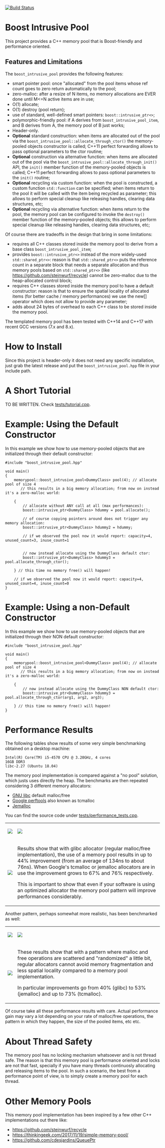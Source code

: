 [![Build Status](https://travis-ci.com/f18m/boost-intrusive-pool.svg?branch=master)](https://travis-ci.com/f18m/boost-intrusive-pool)

# Boost Intrusive Pool
This project provides a C++ memory pool that is Boost-friendly and performance oriented.

## Features and Limitations
The `boost_intrusive_pool` provides the following features:
 - smart pointer pool: once "allocated" from the pool items whose ref count goes to zero return
   automatically to the pool;
 - zero-malloc: after a resize of N items, no memory allocations are EVER done until M<=N active
   items are in use;
 - O(1) allocate;
 - O(1) destroy (pool return);
 - use of standard, well-defined smart pointers: `boost::intrusive_ptr<>`;
 - polymorphic-friendly pool: if A derives from `boost_intrusive_pool_item`, and B derives from A, the
   memory pool of B just works;
 - Header-only.
 - **Optional** standard construction: when items are allocated out of the pool via the 
   `boost_intrusive_pool::allocate_through_ctor()` the memory-pooled objects constructor is called; 
   C++11 perfect forwarding allows to pass optional parameters to the ctor routine;
 - **Optional** construction via alternative function: when items are allocated out of the pool via the 
   `boost_intrusive_pool::allocate_through_init()` API, the `init()` member function of the memory-pooled objects 
   is called; C++11 perfect forwarding allows to pass optional parameters to the `init()` routine;
 - **Optional** recycling via custom function: when the pool is constructed, a custom function `std::function` can be
   specified; when items return to the pool it will be called with the item being recycled as parameter; this allows
   to perform special cleanup like releasing handles, clearing data structures, etc;
 - **Optional** recycling via alternative function: when items return to the pool, the memory pool can be configured
   to invoke the `destroy()` member function of the memory-pooled objects; this allows
   to perform special cleanup like releasing handles, clearing data structures, etc;

Of course there are tradeoffs in the design that bring in some limitations:
 - requires all C++ classes stored inside the memory pool to derive from a base class `boost_intrusive_pool_item`;
 - provides `boost::intrusive_ptr<>` instead of the more widely-used `std::shared_ptr<>`:
   reason is that `std::shared_ptr<>` puts the reference count in a separate block that needs a separate allocation
   and thus memory pools based on `std::shared_ptr<>` (like https://github.com/steinwurf/recycle) cannot be
   zero-malloc due to the heap-allocated control block;
 - requires C++ classes stored inside the memory pool to have a default constructor: reason is that to ensure
   the spatial locality of allocated items (for better cache / memory performances) we use the new[] operator 
   which does not allow to provide any parameter;
 - adds about 24 bytes of overhead to each C++ class to be stored inside the memory pool.
 
The templated memory pool has been tested with C++14 and C++17 with recent GCC versions (7.x and 8.x).


# How to Install

Since this project is header-only it does not need any specific installation, just grab the latest release and put the
`boost_intrusive_pool.hpp` file in your include path.



# A Short Tutorial

TO BE WRITTEN.
Check [tests/tutorial.cpp](tests/tutorial.cpp).


# Example: Using the Default Constructor

In this example we show how to use memory-pooled objects that are initialized through their default constructor:

```
#include "boost_intrusive_pool.hpp"

void main()
{
	memorypool::boost_intrusive_pool<DummyClass> pool(4); // allocate pool of size 4
	   // this results in a big memory allocation; from now on instead it's a zero-malloc world:
	
	{
	    // allocate without ANY call at all (max performances):
	    boost::intrusive_ptr<DummyClass> hdummy = pool.allocate();
	
	    // of course copying pointers around does not trigger any memory allocation:
	    boost::intrusive_ptr<DummyClass> hdummy2 = hdummy;
	
	    // if we observed the pool now it would report: capacity=4, unused_count=3, inuse_count=1
	    
	    
	    // now instead allocate using the DummyClass default ctor:
	    boost::intrusive_ptr<DummyClass> hdummy3 = pool.allocate_through_ctor();
	    
	} // this time no memory free() will happen!

	// if we observed the pool now it would report: capacity=4, unused_count=4, inuse_count=0
}

```


# Example: Using a non-Default Constructor

In this example we show how to use memory-pooled objects that are initialized through their NON default constructor:

```
#include "boost_intrusive_pool.hpp"

void main()
{
	memorypool::boost_intrusive_pool<DummyClass> pool(4); // allocate pool of size 4
	   // this results in a big memory allocation; from now on instead it's a zero-malloc world:
	
	{
	    // now instead allocate using the DummyClass NON default ctor:
	    boost::intrusive_ptr<DummyClass> hdummy3 = pool.allocate_through_ctor(arg1, arg2, arg3);
	    
	} // this time no memory free() will happen!
}
```

# Performance Results

The following tables show results of some very simple benchmarking obtained on a desktop machine:

```
Intel(R) Core(TM) i5-4570 CPU @ 3.20GHz, 4 cores
16GB DDR3
libc-2.27 (Ubuntu 18.04)
```

The memory pool implementation is compared against a "no pool" solution, which justs uses directly the heap.
The benchmarks are then repeated considering 3 different memory allocators:
 - [GNU libc](https://www.gnu.org/software/libc/) default malloc/free
 - [Google perftools](https://github.com/gperftools/gperftools) also known as tcmalloc
 - [Jemalloc](http://jemalloc.net/)

You can find the source code under [tests/performance_tests.cpp](tests/performance_tests.cpp).

<table cellpadding="5" width="100%">
<tbody>
<tr>
<td>

![](tests/results/pattern_1_noallocators.png)

</td>
<td>

![](tests/results/pattern_1_tcmalloc.png)

</td>
</tr>
<tr>
<td>

![](tests/results/pattern_1_jemalloc.png)


</td>
<td>

Results show that with glibc allocator (regular malloc/free implementation), the use of a memory
pool results in up to 44% improvement (from an average of 134ns to about 76ns).
When Google's tcmalloc or jemalloc allocators are in use the improvement grows to 67% and 76% respectively.

This is important to show that even if your software is using an optimized allocator the memory pool
pattern will improve performances considerably.

</td>
</tr>

</tbody>
</table>

Another pattern, perhaps somewhat more realistic, has been benchmarked as well:

<table cellpadding="5" width="100%">
<tbody>
<tr>
<td>

![](tests/results/pattern_2_noallocators.png)

</td>
<td>

![](tests/results/pattern_2_tcmalloc.png)

</td>
</tr>
<tr>
<td>

![](tests/results/pattern_2_jemalloc.png)


</td>
<td>

These results show that with a pattern where malloc and free operations are scattered and "randomized" 
a little bit, regular allocators cannot avoid memory fragmentation and less spatial locality compared
to a memory pool implementation.
 
In particular improvements go from 40% (glibc) to 53% (jemalloc) and up to 73% (tcmalloc).

</td>
</tr>

</tbody>
</table>

Of course take all these performance results with care.
Actual performance gain may vary a lot depending on your rate of malloc/free operations, the pattern in which they happen,
the size of the pooled items, etc etc.



# About Thread Safety

The memory pool has no locking mechanism whatsoever and is not thread safe.
The reason is that this memory pool is performance oriented and locks are not that fast, specially if you have many
threads continuosly allocating and releasing items to the pool.
In such a scenario, the best from a performance point of view, is to simply create a memory pool for each thread.


# Other Memory Pools

This memory pool implementation has been inspired by a few other C++ implementations out there like:

- https://github.com/steinwurf/recycle
- https://thinkingeek.com/2017/11/19/simple-memory-pool/
- https://github.com/cdesjardins/QueuePtr

